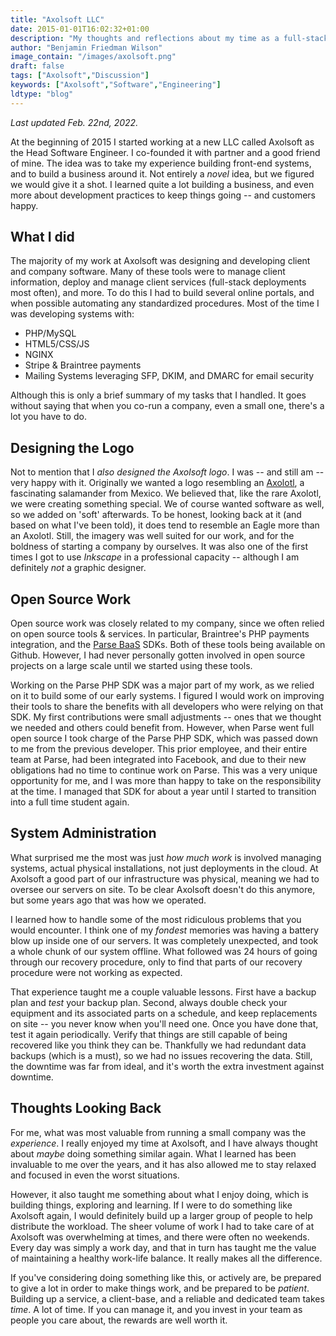 ```yaml
---
title: "Axolsoft LLC"
date: 2015-01-01T16:02:32+01:00
description: "My thoughts and reflections about my time as a full-stack & general software engineer."
author: "Benjamin Friedman Wilson"
image_contain: "/images/axolsoft.png"
draft: false
tags: ["Axolsoft","Discussion"]
keywords: ["Axolsoft","Software","Engineering"]
ldtype: "blog"
---
```


*Last updated Feb. 22nd, 2022.*

At the beginning of 2015 I started working at a new LLC called Axolsoft as the Head Software Engineer. I co-founded it with partner and a good friend of mine. The idea was to take my experience building front-end systems, and to build a business around it. Not entirely a *novel* idea, but we figured we would give it a shot. I learned quite a lot building a business, and even more about development practices to keep things going -- and customers happy.

## What I did

The majority of my work at Axolsoft was designing and developing client and company software. Many of these tools were to manage client information, deploy and manage client services (full-stack deployments most often), and more. To do this I had to build several online portals, and when possible automating any standardized procedures. Most of the time I was developing systems with:

- PHP/MySQL
- HTML5/CSS/JS
- NGINX
- Stripe & Braintree payments
- Mailing Systems leveraging SFP, DKIM, and DMARC for email security

Although this is only a brief summary of my tasks that I handled. It goes without saying that when you co-run a company, even a small one, there's a lot you have to do.

## Designing the Logo

Not to mention that I *also designed the Axolsoft logo*. I was -- and still am -- very happy with it. Originally we wanted a logo resembling an [Axolotl](https://en.wikipedia.org/wiki/Axolotl), a fascinating salamander from Mexico. We believed that, like the rare Axolotl, we were creating something special. We of course wanted software as well, so we added on 'soft' afterwards. To be honest, looking back at it (and based on what I've been told), it does tend to resemble an Eagle more than an Axolotl. Still, the imagery was well suited for our work, and for the boldness of starting a company by ourselves. It was also one of the first times I got to use *Inkscape* in a professional capacity -- although I am definitely *not* a graphic designer.

## Open Source Work

Open source work was closely related to my company, since we often relied on open source tools & services. In particular, Braintree's PHP payments integration, and the [Parse BaaS](https://docs.parseplatform.org/parse-server/guide/) SDKs. Both of these tools being available on Github. However, I had never personally gotten involved in open source projects on a large scale until we started using these tools.

Working on the Parse PHP SDK was a major part of my work, as we relied on it to build some of our early systems. I figured I would work on improving their tools to share the benefits with all developers who were relying on that SDK. My first contributions were small adjustments -- ones that we thought we needed and others could benefit from. However, when Parse went full open source I took charge of the Parse PHP SDK, which was passed down to me from the previous developer. This prior employee, and their entire team at Parse, had been integrated into Facebook, and due to their new obligations had no time to continue work on Parse. This was a very unique opportunity for me, and I was more than happy to take on the responsibility at the time. I managed that SDK for about a year until I started to transition into a full time student again.

## System Administration

What surprised me the most was just *how much work* is involved managing systems, actual physical installations, not just deployments in the cloud. At Axolsoft a good part of our infrastructure was physical, meaning we had to oversee our servers on site. To be clear Axolsoft doesn't do this anymore, but some years ago that was how we operated.

I learned how to handle some of the most ridiculous problems that you would encounter. I think one of my *fondest* memories was having a battery blow up inside one of our servers. It was completely unexpected, and took a whole chunk of our system offline. What followed was 24 hours of going through our recovery procedure, only to find that parts of our recovery procedure were not working as expected.

That experience taught me a couple valuable lessons. First have a backup plan and *test* your backup plan. Second, always double check your equipment and its associated parts on a schedule, and keep replacements on site -- you never know when you'll need one. Once you have done that, test it again periodically. Verify that things are still capable of being recovered like you think they can be. Thankfully we had redundant data backups (which is a must), so we had no issues recovering the data. Still, the downtime was far from ideal, and it's worth the extra investment against downtime.

## Thoughts Looking Back

For me, what was most valuable from running a small company was the *experience*. I really enjoyed my time at Axolsoft, and I have always thought about *maybe* doing something similar again. What I learned has been invaluable to me over the years, and it has also allowed me to stay relaxed and focused in even the worst situations.

However, it also taught me something about what I enjoy doing, which is building things, exploring and learning. If I were to do something like Axolsoft again, I would definitely build up a larger group of people to help distribute the workload. The sheer volume of work I had to take care of at Axolsoft was overwhelming at times, and there were often no weekends. Every day was simply a work day, and that in turn has taught me the value of maintaining a healthy work-life balance. It really makes all the difference.

If you've considering doing something like this, or actively are, be prepared to give a lot in order to make things work, and be prepared to be *patient*. Building up a service, a client-base, and a  reliable and dedicated team takes *time*. A lot of time. If you can manage it, and you invest in your team as people you care about, the rewards are well worth it.
